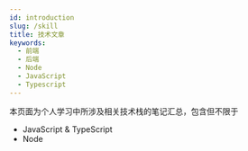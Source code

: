 ```yaml
---
id: introduction
slug: /skill
title: 技术文章
keywords:
  - 前端
  - 后端
  - Node
  - JavaScript
  - Typescript
---
```


本页面为个人学习中所涉及相关技术栈的笔记汇总，包含但不限于

- JavaScript & TypeScript
- Node
